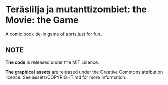 Teräslilja ja mutanttizombiet: the Movie: the Game
==================================================

A comic book tie-in game of sorts just for fun.

NOTE
----
**The code** is released under the MIT Licence.

**The graphical assets** are released under the Creative Commons attribution licence. See assets/COPYRIGHT.md for more information.
